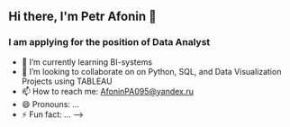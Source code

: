 ## Hi there, I'm Petr Afonin 👋
### I am applying for the position of Data Analyst

- 🌱 I’m currently learning BI-systems
- 👯 I’m looking to collaborate on on Python, SQL, and Data Visualization Projects using TABLEAU
- 📫 How to reach me: AfoninPA095@yandex.ru
- 😄 Pronouns: ...
- ⚡ Fun fact: ...
-->
